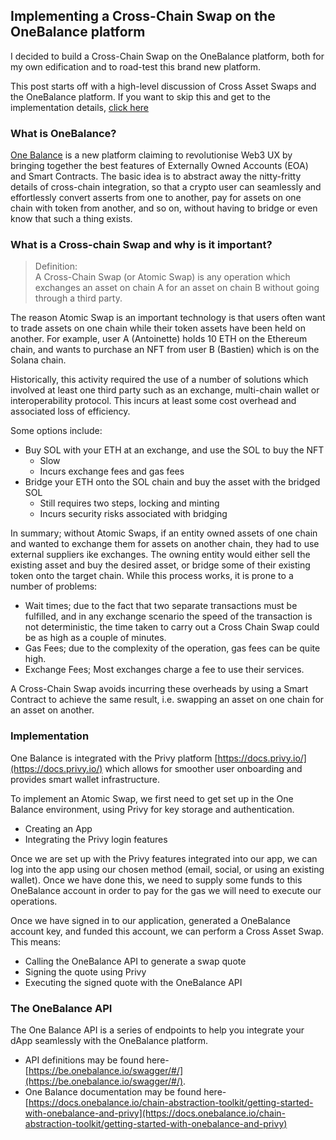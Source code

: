 ## Implementing a Cross-Chain Swap on the OneBalance platform

I decided to build a Cross-Chain Swap on the OneBalance platform, both for my own edification and to road-test this brand new platform. 

This post starts off with a high-level discussion of Cross Asset Swaps and the OneBalance platform. If you want to skip this and get to the implementation details, [click here](#Implementation)

### What is OneBalance? 
[One Balance](https://www.onebalance.io/)  is a new platform claiming to revolutionise Web3 UX by bringing together the best features of Externally Owned Accounts (EOA) and Smart Contracts. The basic idea is to abstract away the nitty-fritty details of cross-chain integration, so that a crypto user can seamlessly and effortlessly convert asserts from one to another, pay for assets on one chain with token from another, and so on, without having to bridge or even know that such a thing exists. 

### What is a Cross-chain Swap and why is it important? 

> Definition:   
A Cross-Chain Swap (or Atomic Swap) is any operation which exchanges an asset on chain A for an asset on chain B without going through a third party.

The reason Atomic Swap is an important technology is that users often want to trade assets on one chain while their token assets have been held on another. For example, user A (Antoinette) holds 10 ETH on the Ethereum chain, and wants to purchase an NFT from user B (Bastien) which is on the Solana chain. 

Historically, this activity required the use of a number of solutions which involved at least one third party such as an exchange, multi-chain wallet or interoperability protocol. This incurs at least some cost overhead and associated loss of efficiency. 

Some options include:
- Buy SOL with your ETH at an exchange, and use the SOL to buy the NFT
    - Slow
    - Incurs exchange fees and gas fees
- Bridge your ETH onto the SOL chain and buy the asset with the bridged SOL
    - Still requires two steps, locking and minting
    - Incurs security risks associated with bridging

In summary; without Atomic Swaps, if an entity owned assets of one chain and wanted to exchange them for assets on another chain, they had to use external suppliers ike exchanges. The owning entity would either sell the existing asset and buy the desired asset, or bridge some of their existing token onto the target chain. While this process works, it is prone to a number of problems:
- Wait times; due to the fact that two separate transactions must be fulfilled, and in any exchange scenario the speed of the transaction is not deterministic, the time taken to carry out a Cross Chain Swap could be as high as a couple of minutes.
- Gas Fees; due to the complexity of the operation, gas fees can be quite high.
- Exchange Fees; Most exchanges charge a fee to use their services.

A Cross-Chain Swap avoids incurring these overheads by using a Smart Contract to achieve the same result, i.e. swapping an asset on one chain for an asset on another. 

### Implementation
One Balance is integrated with the Privy platform [https://docs.privy.io/](https://docs.privy.io/) which allows for smoother user onboarding and provides smart wallet infrastructure. 

To implement an Atomic Swap, we first need to get set up in the One Balance environment, using Privy for key storage and authentication. 

- Creating an App 
- Integrating the Privy login features 

Once we are set up with the Privy features integrated into our app, we can log into the app using our chosen method (email, social, or using an existing wallet). Once we have done this, we need to supply some funds to this OneBalance account in order to pay for the gas we will need to execute our operations.

Once we have signed in to our application, generated a OneBalance account key, and funded this account, we can perform a Cross Asset Swap. This means:
- Calling the OneBalance API to generate a swap quote
- Signing the quote using Privy
- Executing the signed quote with the OneBalance API 

### The OneBalance API
The One Balance API  is a series of endpoints to help you integrate your dApp seamlessly with the OneBalance platform. 

- API definitions may be found here-[https://be.onebalance.io/swagger/#/](https://be.onebalance.io/swagger/#/).
- One Balance documentation may be found here- [https://docs.onebalance.io/chain-abstraction-toolkit/getting-started-with-onebalance-and-privy](https://docs.onebalance.io/chain-abstraction-toolkit/getting-started-with-onebalance-and-privy)


